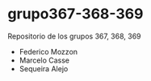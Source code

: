 # grupo367-368-369
Repositorio de los grupos 367, 368, 369

- Federico Mozzon
- Marcelo Casse
- Sequeira Alejo
